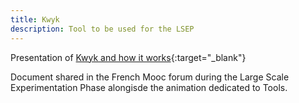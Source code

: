 ```yaml
---
title: Kwyk 
description: Tool to be used for the LSEP
---
```

Presentation of [Kwyk and how it works](./Documents/AI4T-LSEP-Fiche-Kwyk-in-Mooc.fr.pdf){:target="_blank"}

Document shared in the French Mooc forum during the Large Scale Experimentation Phase alongisde the animation dedicated to Tools.
